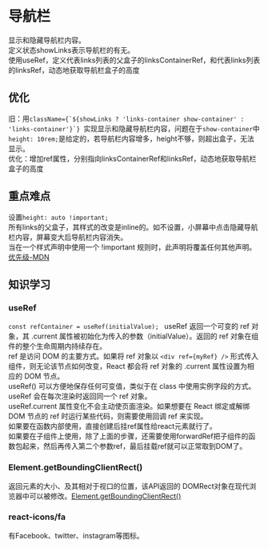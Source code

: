 # 导航栏
显示和隐藏导航栏内容。<br>
定义状态showLinks表示导航栏的有无。<br>
使用useRef，定义代表links列表的父盒子的linksContainerRef，和代表links列表的linksRef，动态地获取导航栏盒子的高度<br>

## 优化
旧：用```className={`${showLinks ? 'links-container show-container' : 'links-container'}`} ```实现显示和隐藏导航栏内容，问题在于`show-container`中`height: 10rem;`是给定的，若导航栏内容增多，height不够，则超出盒子，无法显示。<br>
优化：增加ref属性，分别指向linksContainerRef和linksRef，动态地获取导航栏盒子的高度

## 重点难点
设置`height: auto !important;`<br>
所有links的父盒子，其样式的改变是inline的。如不设置，小屏幕中点击隐藏导航栏内容，屏幕变大后导航栏内容消失。<br>
当在一个样式声明中使用一个 !important 规则时，此声明将覆盖任何其他声明。[优先级-MDN](https://developer.mozilla.org/zh-CN/docs/Web/CSS/Specificity)<br>

## 知识学习
### useRef
```const refContainer = useRef(initialValue); ```
useRef 返回一个可变的 ref 对象，其 .current 属性被初始化为传入的参数（initialValue）。返回的 ref 对象在组件的整个生命周期内持续存在。<br>
ref 是访问 DOM 的主要方式。如果将 ref 对象以 ```<div ref={myRef} />``` 形式传入组件，则无论该节点如何改变，React 都会将 ref 对象的 .current 属性设置为相应的 DOM 节点。<br>
useRef() 可以方便地保存任何可变值，类似于在 class 中使用实例字段的方式。useRef 会在每次渲染时返回同一个 ref 对象。<br>
useRef.current 属性变化不会主动使页面渲染。如果想要在 React 绑定或解绑 DOM 节点的 ref 时运行某些代码，则需要使用回调 ref 来实现。<br>
如果要在函数内部使用，直接创建后挂ref属性给react元素就行了。<br>
如果要在子组件上使用，除了上面的步骤，还需要使用forwardRef把子组件的函数包起来，然后再传入第二个参数ref，最后挂载ref就可以正常取到DOM了。<br>

### Element.getBoundingClientRect()
返回元素的大小、及其相对于视口的位置，该API返回的 DOMRect对象在现代浏览器中可以被修改。[Element.getBoundingClientRect()](https://developer.mozilla.org/zh-CN/docs/Web/API/Element/getBoundingClientRect)

### react-icons/fa
有Facebook、twitter、instagram等图标。<br>
